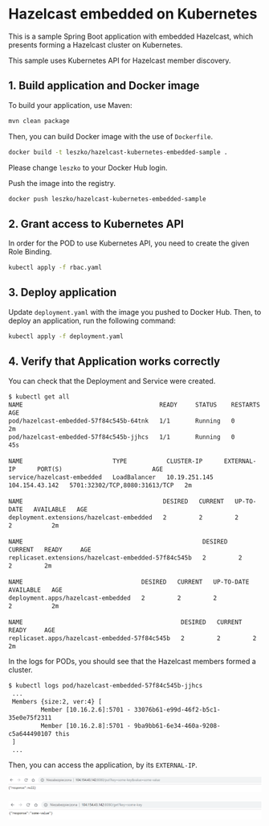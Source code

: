 # Hazelcast embedded on Kubernetes

This is a sample Spring Boot application with embedded Hazelcast, which presents forming a Hazelcast cluster on Kubernetes.

This sample uses Kubernetes API for Hazelcast member discovery.

## 1. Build application and Docker image

To build your application, use Maven:
```bash
mvn clean package
```

Then, you can build Docker image with the use of `Dockerfile`.
```bash
docker build -t leszko/hazelcast-kubernetes-embedded-sample .
```

Please change `leszko` to your Docker Hub login.

Push the image into the registry.

```bash
docker push leszko/hazelcast-kubernetes-embedded-sample
```

## 2. Grant access to Kubernetes API

In order for the POD to use Kubernetes API, you need to create the given Role Binding.

```bash
kubectl apply -f rbac.yaml
```

## 3. Deploy application

Update `deployment.yaml` with the image you pushed to Docker Hub. Then, to deploy an application, run the following command:

```bash
kubectl apply -f deployment.yaml
```

## 4. Verify that Application works correctly

You can check that the Deployment and Service were created.

```
$ kubectl get all
NAME                                      READY     STATUS    RESTARTS   AGE
pod/hazelcast-embedded-57f84c545b-64tnk   1/1       Running   0          2m
pod/hazelcast-embedded-57f84c545b-jjhcs   1/1       Running   0          45s

NAME                         TYPE           CLUSTER-IP      EXTERNAL-IP      PORT(S)                         AGE
service/hazelcast-embedded   LoadBalancer   10.19.251.145   104.154.43.142   5701:32302/TCP,8080:31613/TCP   2m

NAME                                       DESIRED   CURRENT   UP-TO-DATE   AVAILABLE   AGE
deployment.extensions/hazelcast-embedded   2         2         2            2           2m

NAME                                                  DESIRED   CURRENT   READY     AGE
replicaset.extensions/hazelcast-embedded-57f84c545b   2         2         2         2m

NAME                                 DESIRED   CURRENT   UP-TO-DATE   AVAILABLE   AGE
deployment.apps/hazelcast-embedded   2         2         2            2           2m

NAME                                            DESIRED   CURRENT   READY     AGE
replicaset.apps/hazelcast-embedded-57f84c545b   2         2         2         2m
```

In the logs for PODs, you should see that the Hazelcast members formed a cluster.

```
$ kubectl logs pod/hazelcast-embedded-57f84c545b-jjhcs
 ...
 Members {size:2, ver:4} [
         Member [10.16.2.6]:5701 - 33076b61-e99d-46f2-b5c1-35e0e75f2311
         Member [10.16.2.8]:5701 - 9ba9bb61-6e34-460a-9208-c5a644490107 this
 ]
 ...
```

Then, you can access the application, by its `EXTERNAL-IP`.

![Verify Application](markdown/verify-application-1.png)

![Verify Application](markdown/verify-application-2.png)